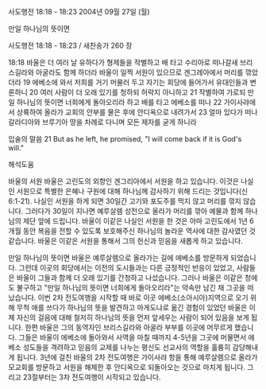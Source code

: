 사도행전 18:18 - 18:23 
2004년 09월 27일 (월)

만일 하나님의 뜻이면



사도행전 18:18 - 18:23 / 새찬송가 260 장


18:18 바울은 더 여러 날 유하다가 형제들을 작별하고 배 타고 수리아로 떠나갈새 브리스길라와 아굴라도 함께 하더라 바울이 일찍 서원이 있으므로 겐그레아에서 머리를 깎았더라 19 에베소에 와서 저희를 거기 머물러 두고 자기는 회당에 들어가서 유대인들과 변론하니 20 여러 사람이 더 오래 있기를 청하되 허락지 아니하고 21 작별하여 가로되 만일 하나님의 뜻이면 너희에게 돌아오리라 하고 배를 타고 에베소를 떠나 22 가이사랴에서 상륙하여 올라가 교회의 안부를 물은 후에 안디옥으로 내려가서 23 얼마 있다가 떠나 갈라디아와 브루기아 땅을 차례로 다니며 모든 제자를 굳게 하니라

입술의 말씀
21 But as he left, he promised, "I will come back if it is God's will."

해석도움





바울의 서원
바울은 고린도의 외항인 겐그리아에서 서원을 하고 있습니다. 이것은 나실인 서원으로 특별한 은혜나 구원에 대해 하나님께 감사하기 위해 드리는 것입니다(신6:1-21). 나실인 서원을 하게 되면 30일간 고기와 포도주를 먹지 않고 머리를 깎지 않습니다. 그러다가 30일이 지나면 예루살렘 성전으로 올라가 머리를 깎아 예물과 함께 하나님의 제단 앞에 드립니다. 바울이 이같은 나실인 서원을 한 것은 아마 고린도에서 1년 6개월 동안 복음을 전할 수 있도록 보호해주신 하나님의 놀라운 역사에 대한 감사였던 것 같습니다. 바울은 이같은 서원을 통해서 그의 헌신과 믿음을 새롭게 하고 있습니다.  

만일 하나님의 뜻이면
바울은 예루살렘으로 올라가는 길에 에베소를 방문하게 되었습니다. 그런데 이곳의 회당에서는 이전의 도시들과는 다른 긍정적인 반응이 있었고, 사람들은 바울이 그들과 함께 더 오래 있기를 간청하고 나섰습니다. 그러나 바울은 이같은 청에도 불구하고 "만일 하나님의 뜻이면 너희에게 돌아오리라"는 약속만 남긴 채 그곳을 떠났습니다. 이번 2차 전도여행을 시작할 때 바로 이곳 에베소(소아시아)지역으로 오기 위해 무척 애를 쓰다가 하나님의 뜻을 발견하고 마게도냐로 옮긴 경험이 있었던 바울은 이제 자신의 걸음에 대해 철저히 하나님의 뜻을 먼저 앞세우는 사람이 되어 있음을 보게 됩니다. 한편 바울은 그의 동역자인 브리스길라와 아굴라 부부를 이곳에 머무르게 했습니다. 그들은 바울이 에베소에 돌아와서 사역을 마칠 때까지 4-5년을 그곳에 머물면서 에베소 성도들을 격려하고 믿음의 교제를 나누는 평신도 선교사의 역할을 훌륭히 감당해내게 됩니다. 3년에 걸친 바울의 2차 전도여행은 가이사랴 항을 통해 예루살렘으로 올라가 모교회를 방문하고 서원을 해제한 후 안디옥으로 되돌아오는 것으로 마치게 됩니다. 그리고 23절부터는 3차 전도여행이 시작되고 있습니다.
